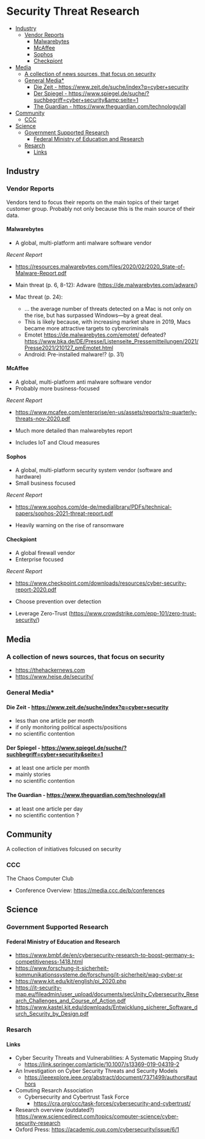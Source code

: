# Security Threat Research

* [Industry](#industry)
   * [Vendor Reports](#vendor-reports)
      * [Malwarebytes](#malwarebytes)
      * [McAffee](#mcaffee)
      * [Sophos](#sophos)
      * [Checkpiont](#checkpiont)
* [Media](#media)
   * [A collection of news sources, that focus on security](#a-collection-of-news-sources-that-focus-on-security)
   * [General Media*](#general-media)
      * [Die Zeit - <a href="https://www.zeit.de/suche/index?q=cyber+security" rel="nofollow">https://www.zeit.de/suche/index?q=cyber+security</a>](#die-zeit---httpswwwzeitdesucheindexqcybersecurity)
      * [Der Spiegel - <a href="https://www.spiegel.de/suche/?suchbegriff=cyber+security&amp;seite=1" rel="nofollow">https://www.spiegel.de/suche/?suchbegriff=cyber+security&amp;seite=1</a>](#der-spiegel---httpswwwspiegeldesuchesuchbegriffcybersecurityseite1)
      * [The Guardian - <a href="https://www.theguardian.com/technology/all" rel="nofollow">https://www.theguardian.com/technology/all</a>](#the-guardian---httpswwwtheguardiancomtechnologyall)
* [Community](#community)
   * [CCC](#ccc)
* [Science](#science)
   * [Government Supported Research](#government-supported-research)
      * [Federal Ministry of Education and Research](#federal-ministry-of-education-and-research)
   * [Resarch](#resarch)
      * [Links](#links)

## Industry 

### Vendor Reports

Vendors tend to focus their reports on the main topics of their target customer group. Probably not only because this is the main source of their data.

#### Malwarebytes 

- A global, multi-platform anti malware software vendor 

*Recent Report*
- https://resources.malwarebytes.com/files/2020/02/2020_State-of-Malware-Report.pdf

- Main threat (p. 6, 8-12): Adware (https://de.malwarebytes.com/adware/)
- Mac threat (p. 24):
  - ... the average number of threats detected on a Mac is not only on the rise, 
    but has surpassed Windows—by a great deal.
  - This is likely because, with increasing market share in 2019,
    Macs became more attractive targets to cybercriminals
  - Emotet https://de.malwarebytes.com/emotet/ defeated? https://www.bka.de/DE/Presse/Listenseite_Pressemitteilungen/2021/Presse2021/210127_pmEmotet.html
  - Android: Pre-installed malware!? (p. 31)
 
#### McAffee
 
- A global, multi-platform anti malware software vendor 
- Probably more business-focused

*Recent Report* 
- https://www.mcafee.com/enterprise/en-us/assets/reports/rp-quarterly-threats-nov-2020.pdf

- Much more detailed than malwarebytes report
- Includes IoT and Cloud measures

#### Sophos

- A global, multi-platform security system vendor (software and hardware)
- Small business focused

*Recent Report* 
- https://www.sophos.com/de-de/medialibrary/PDFs/technical-papers/sophos-2021-threat-report.pdf

- Heavily warning on the rise of ransomware

#### Checkpiont

- A global firewall vendor
- Enterprise focused

*Recent Report*
- https://www.checkpoint.com/downloads/resources/cyber-security-report-2020.pdf
  
- Choose prevention over detection
- Leverage Zero-Trust (https://www.crowdstrike.com/epp-101/zero-trust-security/)

## Media

### A collection of news sources, that focus on security

- https://thehackernews.com
- https://www.heise.de/security/

### General Media*

#### Die Zeit - https://www.zeit.de/suche/index?q=cyber+security 
  - less than one article per month
  - if only monitoring political aspects/positions
  - no scientific contention
#### Der Spiegel - https://www.spiegel.de/suche/?suchbegriff=cyber+security&seite=1
  - at least one article per month
  - mainly stories
  - no scientific contention
#### The Guardian - https://www.theguardian.com/technology/all
  - at least one article per day
  - no scientific contention ?
  
## Community

A collection of initiatives folcused on security

### CCC

The Chaos Computer Club

- Conference Overview: https://media.ccc.de/b/conferences

## Science

### Government Supported Research

#### Federal Ministry of Education and Research

- https://www.bmbf.de/en/cybersecurity-research-to-boost-germany-s-competitiveness-1418.html
- https://www.forschung-it-sicherheit-kommunikationssysteme.de/forschung/it-sicherheit/wag-cyber-sr
- https://www.kit.edu/kit/english/pi_2020.php
- https://it-security-map.eu/fileadmin/user_upload/documents/secUnity_Cybersecurity_Research_Challenges_and_Course_of_Action.pdf
- https://www.kastel.kit.edu/downloads/Entwicklung_sicherer_Software_durch_Security_by_Design.pdf


### Resarch

#### Links

- Cyber Security Threats and Vulnerabilities: A Systematic Mapping Study
  - https://link.springer.com/article/10.1007/s13369-019-04319-2
- An Investigation on Cyber Security Threats and Security Models
  - https://ieeexplore.ieee.org/abstract/document/7371499/authors#authors
- Comuting Resarch Association
    - Cybersecurity and Cybertrust Task Force
      - https://cra.org/ccc/task-forces/cybersecurity-and-cybertrust/
- Research overview (outdated?) https://www.sciencedirect.com/topics/computer-science/cyber-security-research
- Oxford Press: https://academic.oup.com/cybersecurity/issue/6/1

